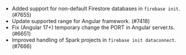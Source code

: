 - Added support for non-default Firestore databases in `firebase init`. (#7655)
- Update supported range for Angular framework. (#7418)
- Fix (Angular 17+) temporary change the PORT in Angular server.ts. (#6651)
- Improved handling of Spark projects in `firebase init dataconnect`. (#7666)
